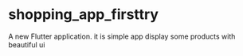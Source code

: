 # shopping_app_firsttry

A new Flutter application.
it is simple app display some products with beautiful ui
